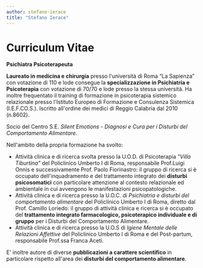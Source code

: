 ```yaml
---
author: stefano-ierace
title: "Stefano Ierace"
---
```

# Curriculum Vitae

**Psichiatra Psicoterapeuta**

**Laureato in medicina e chirurgia** presso l'università di Roma  “La Sapienza” con votazione di 110 e lode consegue la **specializzazione in Psichiatria e Psicoterapia** con votazione di 70/70 e lode  presso la stessa università. Ha inoltre frequentato il training di formazione in psicoterapia sistemico relazionale presso l'Istituto Europeo di Formazione e Consulenza Sistemica (I.E.F.CO.S.).
Iscritto all'ordine dei medici di Reggio Calabria dal 2010 (n.8602).

Socio del Centro S.E. *Silent Emotions - Diagnosi e Cura per i Disturbi del Comportamento Alimentare*.

Nell'ambito della propria formazione ha svolto:

- Attività clinica e di ricerca svolta presso la U.O.D. di Psicoterapia *"Villa Tiburtina"* del Policlinico Umberto I di Roma, responsabile Prof.Luigi Onnis e successivamente Prof. Paolo Fiorinastro: il gruppo di ricerca si è  occupato dell'inquadramento e del trattamento integrato dei **disturbi psicosomatici** con particolare attenzione al contesto relazionale ed ambientale in cui avvengono le manifestazioni psicopatologiche.
- Attività clinica e di ricerca presso la U.O.C. di *Psichiatria e disturbi del comportamento alimentare* del Policlinico Umberto I di Roma, diretto dal Prof. Camillo Loriedo: il gruppo di attività clinica e ricerca si è occupato del **trattamento integrato farmacologico, psicoterapico individuale e di gruppo** per i Disturbi del Comportamento Alimentare.
- Attività clinica e di ricerca presso la U.O.S di *Igiene Mentale delle Relazioni Affettive* del Policlinico Umberto I di Roma e del Post-partum, responsabile Prof.ssa Franca Aceti.
 
E' inoltre autore di diverse **pubblicazioni a carattere scientifico** in particolare rispetto all'area dei **disturbi del comportamento alimentare**.
